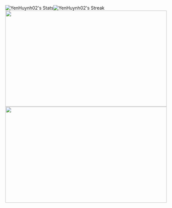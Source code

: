 ![YenHuynh02's Stats](https://github-readme-stats.vercel.app/api?username=YenHuynh02&theme=tokyonight&show_icons=true&hide_border=false&count_private=true)![YenHuynh02's Streak](https://github-readme-streak-stats.herokuapp.com/?user=YenHuynh02&theme=tokyonight&hide_border=false)
<img src="https://github.com/user-attachments/assets/a7a9159e-17b4-4014-b8d1-75de8053c571" width="100%" height="300" />
<img src="https://github.com/user-attachments/assets/9f6e995c-f917-4696-84e8-608149f3294c" width="100%" height="300" />
